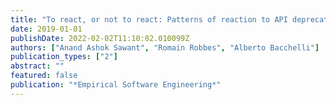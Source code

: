 ```yaml
---
title: "To react, or not to react: Patterns of reaction to API deprecation"
date: 2019-01-01
publishDate: 2022-02-02T11:10:02.010099Z
authors: ["Anand Ashok Sawant", "Romain Robbes", "Alberto Bacchelli"]
publication_types: ["2"]
abstract: ""
featured: false
publication: "*Empirical Software Engineering*"
---
```


